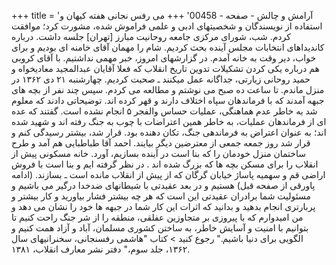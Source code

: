 +++
title = 'آرامش و چالش - صفحه - 00458'
+++
می رفس نجانی هفته کیهان و استفاده از نویسندگان و شخصیتهای ادبی و علمی فراموش شده، مشورت کرد؛ موافقت کردم. شب، شورای مرکزی جامعه روحانیت مبارز [تهران] جلسه داشت. درباره کاندیداهای انتخابات مجلس آینده بحث کردیم. شام را مهمان آقای خامنه ای بودیم و برای خواب، دیر وقت به خانه آمدم. در گزارشهای امروز، خبر مهمی نداشتیم. با آقای کروبی هم درباره یکی کردن تشکیلات تدوین تاریخ انقلاب که فعلا آقایان عبدالمجید معادیخواه و حمید روحانی زیارتی، جداگانه عمل میکنند ـ صحبت کردیم. چهارشنبه ۲۱ دی ۱۳۶۲ در منزل ماندم. تا ساعت ده صبح می نوشتم و مطالعه می کردم. سپس چند نفر از بچه های جبهه آمدند که با فرماندهان سپاه اختلاف دارند و قهر کرده اند. توضیحاتی دادند که معلوم شد به خاطر عدم هماهنگی، عملیات حساس والفجر ۵ انجام نشده است. گفتند که عده ای از فرماندهان عملیات، به خاطر همین اعتراضات با چوب به جنگ رفته اند و شهید شده اند؛ به عنوان اعتراض به فرماندهی جنگ، تکان دهنده بود. قرار شد، بیشتر رسیدگی کنم و قرار شد روز جمعه جمعی از معترضین دیگر بیایند. احمد آقا طباطبایی هم آمد و طرح ساختمان منزل خودمان را که بنا است در آینده بسازیم، آورد. خانه مسکونی پیش از انقلاب را برای مسکن بچه ها که بزرگ شده اند . در نظر گرفته ایم و بنا است با فروش اراضی قم و سهمیه پاساژ خیابان گرگان که از پیش از انقلاب مانده است ـ بسازند. (ادامه پاورقی از صفحه قبل) هستیم و در بعد عقیدتی با شیطانهای ضدخدا درگیر می باشیم و مسئولیت شما برادران عقیدتی این است که هر چه بیشتر فشار بیاورید و کار بیشتر و پربارتری انجام بدهید و بدانید که اثرات این کار شما در جبهه ها خود را نشان می دهد و من امیدوارم که با پیروزی بر متجاوزین عفلقی، منطقه را از شر جنگ راحت کنیم تا بتوانیم با امنیت و آسایش خاطر، به ساختن کشوری مسلمان، آباد و آزاد همت کنیم و الگویی برای دنیا باشیم." رجوع کنید > کتاب "هاشمی رفسنجانی، سخنرانیهای سال ۱۳۶۲، جلد سوم،" دفتر نشر معارف انقلاب، ۱۳۸۱.